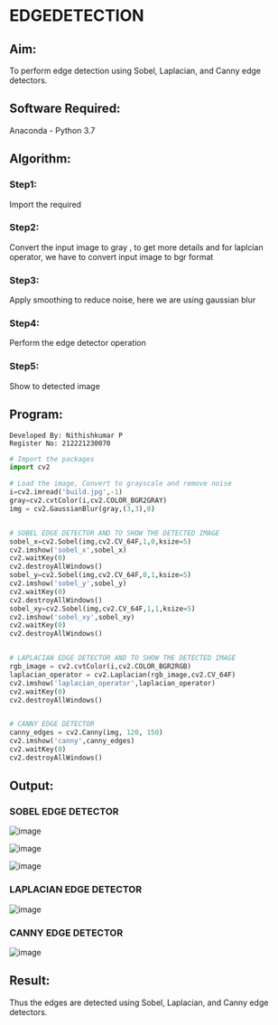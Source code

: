 # EDGEDETECTION

## Aim:
To perform edge detection using Sobel, Laplacian, and Canny edge detectors.

## Software Required:
Anaconda - Python 3.7

## Algorithm:
### Step1:
Import the required


### Step2:
Convert the input image to gray , to get more details and for laplcian operator, we have to convert input 
image to bgr format

### Step3:
Apply smoothing to reduce noise, here we are using gaussian blur

### Step4:
Perform the edge detector operation


### Step5:
Show to detected image

 
## Program:
```
Developed By: Nithishkumar P
Register No: 212221230070
```

``` Python
# Import the packages
import cv2

# Load the image, Convert to grayscale and remove noise
i=cv2.imread('build.jpg',-1)
gray=cv2.cvtColor(i,cv2.COLOR_BGR2GRAY)
img = cv2.GaussianBlur(gray,(3,3),0)


# SOBEL EDGE DETECTOR AND TO SHOW THE DETECTED IMAGE
sobel_x=cv2.Sobel(img,cv2.CV_64F,1,0,ksize=5)
cv2.imshow('sobel_x',sobel_x)
cv2.waitKey(0)
cv2.destroyAllWindows()
sobel_y=cv2.Sobel(img,cv2.CV_64F,0,1,ksize=5)
cv2.imshow('sobel_y',sobel_y)
cv2.waitKey(0)
cv2.destroyAllWindows()
sobel_xy=cv2.Sobel(img,cv2.CV_64F,1,1,ksize=5)
cv2.imshow('sobel_xy',sobel_xy)
cv2.waitKey(0)
cv2.destroyAllWindows()


# LAPLACIAN EDGE DETECTOR AND TO SHOW THE DETECTED IMAGE
rgb_image = cv2.cvtColor(i,cv2.COLOR_BGR2RGB)
laplacian_operator = cv2.Laplacian(rgb_image,cv2.CV_64F)
cv2.imshow('laplacian_operator',laplacian_operator)
cv2.waitKey(0)
cv2.destroyAllWindows()


# CANNY EDGE DETECTOR
canny_edges = cv2.Canny(img, 120, 150)
cv2.imshow('canny',canny_edges)
cv2.waitKey(0)
cv2.destroyAllWindows()

```
## Output:
### SOBEL EDGE DETECTOR
![image](https://github.com/user-attachments/assets/d579e907-fa2c-4899-a8f0-362e3fb99d05)

![image](https://github.com/user-attachments/assets/acc4700c-cb4a-43c8-b8b1-154fd66293be)

![image](https://github.com/user-attachments/assets/f8cf8e7f-3f2a-44da-b1e3-e6b3a2fc7ab2)




### LAPLACIAN EDGE DETECTOR
![image](https://github.com/user-attachments/assets/fd965475-9e2a-43c3-888e-319bff0433ea)



### CANNY EDGE DETECTOR
![image](https://github.com/user-attachments/assets/b444f3a9-df84-4301-9175-b8d0149da7f4)



## Result:
Thus the edges are detected using Sobel, Laplacian, and Canny edge detectors.
